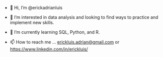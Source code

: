 - 👋 Hi, I’m @erickadrianluis
- 👀 I’m interested in data analysis and looking to find ways to practice and implement new skills. 
- 🌱 I’m currently learning SQL, Python, and R. 

- 📫 How to reach me ... erickluis.adrian@gmail.com or https://www.linkedin.com/in/erickluis/

<!---
erickadrianluis/erickadrianluis is a ✨ special ✨ repository because its `README.md` (this file) appears on your GitHub profile.
You can click the Preview link to take a look at your changes.
--->
